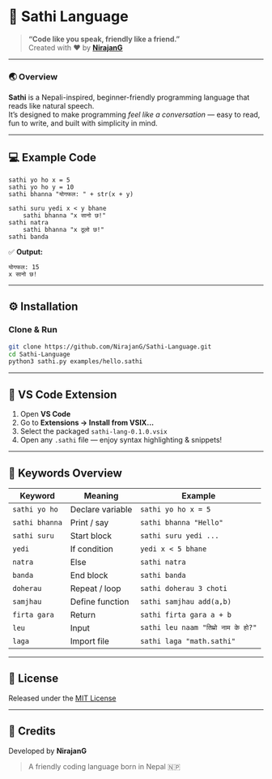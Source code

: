 # 🧠 Sathi Language  
> **“Code like you speak, friendly like a friend.”**  
> Created with ❤️ by [**NirajanG**](https://github.com/NirajanG)

---

### 🌏 Overview  
**Sathi** is a Nepali-inspired, beginner-friendly programming language that reads like natural speech.  
It’s designed to make programming *feel like a conversation* — easy to read, fun to write, and built with simplicity in mind.

---

## 💻 Example Code

```sathi
sathi yo ho x = 5
sathi yo ho y = 10
sathi bhanna "योगफल: " + str(x + y)

sathi suru yedi x < y bhane
    sathi bhanna "x सानो छ!"
sathi natra
    sathi bhanna "x ठूलो छ!"
sathi banda
```

✅ **Output:**
```
योगफल: 15
x सानो छ!
```

---

## ⚙️ Installation

### Clone & Run
```bash
git clone https://github.com/NirajanG/Sathi-Language.git
cd Sathi-Language
python3 sathi.py examples/hello.sathi
```

---

## 🧩 VS Code Extension
1. Open **VS Code**
2. Go to **Extensions → Install from VSIX...**
3. Select the packaged `sathi-lang-0.1.0.vsix`
4. Open any `.sathi` file — enjoy syntax highlighting & snippets!

---

## 🧠 Keywords Overview
| Keyword | Meaning | Example |
|----------|----------|----------|
| `sathi yo ho` | Declare variable | `sathi yo ho x = 5` |
| `sathi bhanna` | Print / say | `sathi bhanna "Hello"` |
| `sathi suru` | Start block | `sathi suru yedi ...` |
| `yedi` | If condition | `yedi x < 5 bhane` |
| `natra` | Else | `sathi natra` |
| `banda` | End block | `sathi banda` |
| `doherau` | Repeat / loop | `sathi doherau 3 choti` |
| `samjhau` | Define function | `sathi samjhau add(a,b)` |
| `firta gara` | Return | `sathi firta gara a + b` |
| `leu` | Input | `sathi leu naam "तिम्रो नाम के हो?"` |
| `laga` | Import file | `sathi laga "math.sathi"` |

---

## 📜 License
Released under the [MIT License](LICENSE)

---

## 💬 Credits
Developed by **NirajanG**  
> A friendly coding language born in Nepal 🇳🇵  

